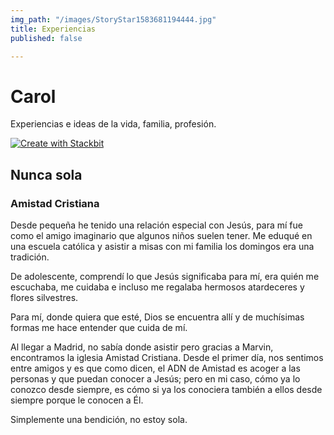 ```yaml
---
img_path: "/images/StoryStar1583681194444.jpg"
title: Experiencias
published: false

---
```

# Carol

Experiencias e ideas de la vida, familia, profesión.

[![Create with Stackbit](https://assets.stackbit.com/badge/create-with-stackbit.svg)](https://app.stackbit.com/create?theme=https://github.com/stackbithq/stackbit-theme-fjord)

## Nunca sola

### Amistad Cristiana

Desde pequeña he tenido una relación especial con Jesús, para mí fue como el amigo imaginario que algunos niños suelen tener. Me eduqué en una escuela católica y asistir a misas con mi familia los domingos era una tradición.

De adolescente, comprendí lo que Jesús significaba para mí, era quién me escuchaba, me cuidaba e incluso me regalaba hermosos atardeceres y flores silvestres.

Para mí, donde quiera que esté, Dios se encuentra allí y de muchísimas formas me hace entender que cuida de mí.

Al llegar a Madrid, no sabía donde asistir pero gracias a Marvin, encontramos la iglesia Amistad Cristiana. Desde el primer día, nos sentimos entre amigos y es que como dicen, el ADN de Amistad es acoger a las personas y que puedan conocer a Jesús; pero en mi caso, cómo ya lo conozco desde siempre, es cómo si ya los conociera también a ellos desde siempre porque le conocen a Él.

Simplemente una bendición, no estoy sola.
